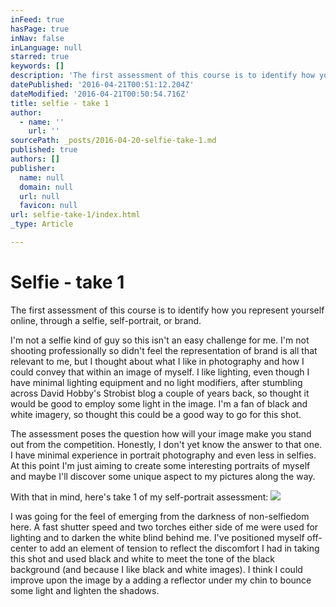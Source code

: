 ```yaml
---
inFeed: true
hasPage: true
inNav: false
inLanguage: null
starred: true
keywords: []
description: 'The first assessment of this course is to identify how you represent yourself online, through a selfie, self-portrait, or brand. '
datePublished: '2016-04-21T00:51:12.204Z'
dateModified: '2016-04-21T00:50:54.716Z'
title: selfie - take 1
author:
  - name: ''
    url: ''
sourcePath: _posts/2016-04-20-selfie-take-1.md
published: true
authors: []
publisher:
  name: null
  domain: null
  url: null
  favicon: null
url: selfie-take-1/index.html
_type: Article

---
```

# Selfie - take 1

The first assessment of this course is to identify how you represent yourself online, through a selfie, self-portrait, or brand. 

I'm not a selfie kind of guy so this isn't an easy challenge for me. I'm not shooting professionally so didn't feel the representation of brand is all that relevant to me, but I thought about what I like in photography and how I could convey that within an image of myself. I like lighting, even though I have minimal lighting equipment and no light modifiers, after stumbling across David Hobby's Strobist blog a couple of years back, so thought it would be good to employ some light in the image. I'm a fan of black and white imagery, so thought this could be a good way to go for this shot.

The assessment poses the question how will your image make you stand out from the competition. Honestly, I don't yet know the answer to that one. I have minimal experience in portrait photography and even less in selfies. At this point I'm just aiming to create some interesting portraits of myself and maybe I'll discover some unique aspect to my pictures along the way.

With that in mind, here's take 1 of my self-portrait assessment:
![](https://the-grid-user-content.s3-us-west-2.amazonaws.com/8cda7a7a-5f59-40a1-b84b-120657572238.jpg)

I was going for the feel of emerging from the darkness of non-selfiedom here. A fast shutter speed and two torches either side of me were used for lighting and to darken the white blind behind me. I've positioned myself off-center to add an element of tension to reflect the discomfort I had in taking this shot and used black and white to meet the tone of the black background (and because I like black and white images). I think I could improve upon the image by a adding a reflector under my chin to bounce some light and lighten the shadows.